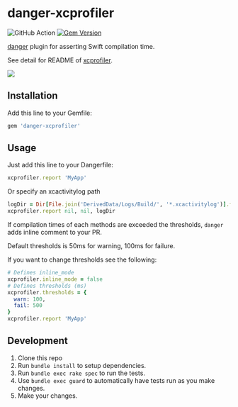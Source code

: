 # danger-xcprofiler
![GitHub Action](https://github.com/giginet/danger-xcprofiler/actions/workflows/ruby/badge.svg)
[![Gem Version](https://badge.fury.io/rb/danger-xcprofiler.svg)](https://badge.fury.io/rb/danger-xcprofiler)

[danger](https://github.com/danger/danger) plugin for asserting Swift compilation time.

See detail for README of [xcprofiler](https://github.com/giginet/xcprofiler).

![](assets/warning.png)

## Installation

Add this line to your Gemfile:

```sh
gem 'danger-xcprofiler'
```

## Usage

Just add this line to your Dangerfile:

```ruby
xcprofiler.report 'MyApp'
```

Or specify an xcactivitylog path
```ruby
logDir = Dir[File.join('DerivedData/Logs/Build/', '*.xcactivitylog')].first
xcprofiler.report nil, nil, logDir
```

If compilation times of each methods are exceeded the thresholds, `danger` adds inline comment to your PR.

Default thresholds is 50ms for warning, 100ms for failure. 

If you want to change thresholds see the following:

```ruby
# Defines inline_mode
xcprofiler.inline_mode = false
# Defines thresholds (ms)
xcprofiler.thresholds = {
  warn: 100,
  fail: 500
}
xcprofiler.report 'MyApp'
```

## Development

1. Clone this repo
2. Run `bundle install` to setup dependencies.
3. Run `bundle exec rake spec` to run the tests.
4. Use `bundle exec guard` to automatically have tests run as you make changes.
5. Make your changes.
